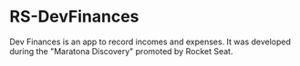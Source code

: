# RS-DevFinances
Dev Finances is an app to record incomes and expenses. It was developed during the "Maratona Discovery" promoted by Rocket Seat.

